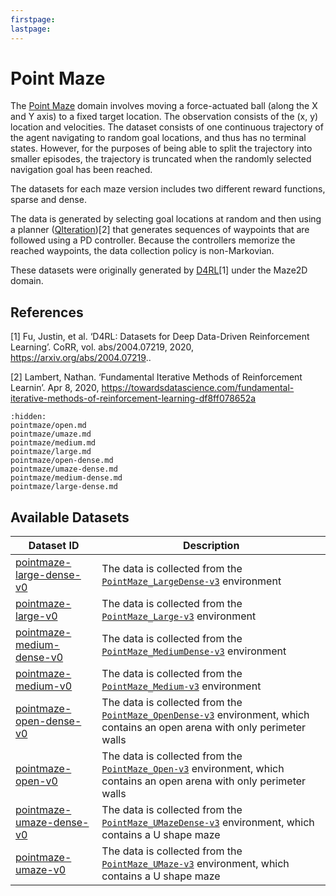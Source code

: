 ```yaml
---
firstpage:
lastpage:
---
```


# Point Maze

The [Point Maze](https://robotics.farama.org/envs/maze/point_maze/) domain involves moving a force-actuated ball (along the X and Y axis) to a fixed target location. The observation consists of the (x, y) location and velocities. The dataset consists of one continuous trajectory of the agent navigating to random goal locations, and thus has no terminal states. However, for the purposes of being able to split the trajectory into smaller episodes, the trajectory is truncated when the randomly selected navigation goal has been reached.

The datasets for each maze version includes two different reward functions, sparse and dense.

The data is generated by selecting goal locations at random and then using a planner ([QIteration](https://towardsdatascience.com/fundamental-iterative-methods-of-reinforcement-learning-df8ff078652a))[2] that generates sequences of waypoints that are followed using a PD
controller. Because the controllers memorize the reached waypoints, the data collection policy is non-Markovian.

These datasets were originally generated by [D4RL](https://github.com/Farama-Foundation/D4RL/wiki/Tasks#maze2d)[1] under the Maze2D domain.

## References

[1] Fu, Justin, et al. ‘D4RL: Datasets for Deep Data-Driven Reinforcement Learning’. CoRR, vol. abs/2004.07219, 2020, https://arxiv.org/abs/2004.07219..

[2] Lambert, Nathan. ‘Fundamental Iterative Methods of Reinforcement Learnin’. Apr 8, 2020, https://towardsdatascience.com/fundamental-iterative-methods-of-reinforcement-learning-df8ff078652a


```{toctree}
:hidden:
pointmaze/open.md
pointmaze/umaze.md
pointmaze/medium.md
pointmaze/large.md
pointmaze/open-dense.md
pointmaze/umaze-dense.md
pointmaze/medium-dense.md
pointmaze/large-dense.md
```


## Available Datasets
| Dataset ID | Description |
| ---------- | ----------- |
| <a href="../pointmaze/large-dense" title="pointmaze-large-dense-v0">pointmaze-large-dense-v0</a> | The data is collected from the [`PointMaze_LargeDense-v3`](https://robotics.farama.org/envs/maze/point_maze/) environment |
| <a href="../pointmaze/large" title="pointmaze-large-v0">pointmaze-large-v0</a> | The data is collected from the [`PointMaze_Large-v3`](https://robotics.farama.org/envs/maze/point_maze/) environment |
| <a href="../pointmaze/medium-dense" title="pointmaze-medium-dense-v0">pointmaze-medium-dense-v0</a> | The data is collected from the [`PointMaze_MediumDense-v3`](https://robotics.farama.org/envs/maze/point_maze/) environment |
| <a href="../pointmaze/medium" title="pointmaze-medium-v0">pointmaze-medium-v0</a> | The data is collected from the [`PointMaze_Medium-v3`](https://robotics.farama.org/envs/maze/point_maze/) environment |
| <a href="../pointmaze/open-dense" title="pointmaze-open-dense-v0">pointmaze-open-dense-v0</a> | The data is collected from the [`PointMaze_OpenDense-v3`](https://robotics.farama.org/envs/maze/point_maze/) environment, which contains an open arena with only perimeter walls |
| <a href="../pointmaze/open" title="pointmaze-open-v0">pointmaze-open-v0</a> | The data is collected from the [`PointMaze_Open-v3`](https://robotics.farama.org/envs/maze/point_maze/) environment, which contains an open arena with only perimeter walls |
| <a href="../pointmaze/umaze-dense" title="pointmaze-umaze-dense-v0">pointmaze-umaze-dense-v0</a> | The data is collected from the [`PointMaze_UMazeDense-v3`](https://robotics.farama.org/envs/maze/point_maze/) environment, which contains a U shape maze |
| <a href="../pointmaze/umaze" title="pointmaze-umaze-v0">pointmaze-umaze-v0</a> | The data is collected from the [`PointMaze_UMaze-v3`](https://robotics.farama.org/envs/maze/point_maze/) environment, which contains a U shape maze |
